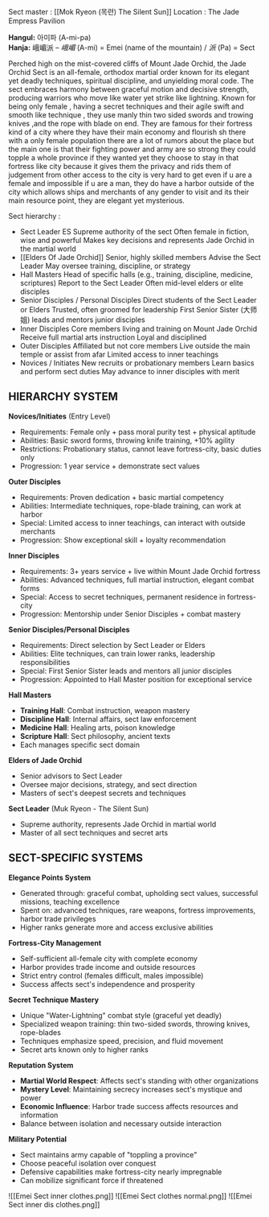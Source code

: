 Sect master : [[Mok Ryeon (목련) The Silent Sun]]
Location : The Jade Empress Pavilion

**Hangul:** 아미파 (A-mi-pa)  
**Hanja:** 峨嵋派 – _峨嵋_ (A-mi) = Emei (name of the mountain) / _派_ (Pa) = Sect

Perched high on the mist-covered cliffs of Mount Jade Orchid, the Jade Orchid Sect is an all-female, orthodox martial order known for its elegant yet deadly techniques, spiritual discipline, and unyielding moral code. The sect embraces harmony between graceful motion and decisive strength, producing warriors who move like water yet strike like lightning. Known for being only female , having a secret techniques and their agile swift and smooth like technique , they use manly thin two sided swords and trowing knives ,and the rope with blade on end. They are famous for their fortress kind of a city where they have their main economy and flourish sh there with a only female population there are a lot of rumors about the place but the main one is that their fighting power and army are so strong they could topple a whole province if they wanted yet they choose to stay in that fortress like city because it gives them the privacy and rids them of judgement from other access to the city is very hard to get even if u are a female and impossible if u are a man, they do have a harbor outside of the city which allows ships and merchants of any gender to visit and its their main resource point, they are elegant yet mysterious.

Sect hierarchy :
- Sect Leader ES
Supreme authority of the sect
Often female in fiction, wise and powerful
Makes key decisions and represents Jade Orchid in the martial world
- [[Elders Of Jade Orchid]]
Senior, highly skilled members
Advise the Sect Leader
May oversee training, discipline, or strategy
- Hall Masters 
Head of specific halls (e.g., training, discipline, medicine, scriptures)
Report to the Sect Leader
Often mid-level elders or elite disciples
- Senior Disciples / Personal Disciples
 Direct students of the Sect Leader or Elders 
 Trusted, often groomed for leadership
 First Senior Sister (大师姐) leads and mentors junior disciples
- Inner Disciples 
Core members living and training on Mount Jade Orchid
Receive full martial arts instruction
Loyal and disciplined
- Outer Disciples 
Affiliated but not core members
Live outside the main temple or assist from afar
Limited access to inner teachings
- Novices / Initiates
New recruits or probationary members
Learn basics and perform sect duties
May advance to inner disciples with merit

## **HIERARCHY SYSTEM**

**Novices/Initiates** (Entry Level)
- Requirements: Female only + pass moral purity test + physical aptitude
- Abilities: Basic sword forms, throwing knife training, +10% agility
- Restrictions: Probationary status, cannot leave fortress-city, basic duties only
- Progression: 1 year service + demonstrate sect values

**Outer Disciples**
- Requirements: Proven dedication + basic martial competency
- Abilities: Intermediate techniques, rope-blade training, can work at harbor
- Special: Limited access to inner teachings, can interact with outside merchants
- Progression: Show exceptional skill + loyalty recommendation

**Inner Disciples**
- Requirements: 3+ years service + live within Mount Jade Orchid fortress
- Abilities: Advanced techniques, full martial instruction, elegant combat forms
- Special: Access to secret techniques, permanent residence in fortress-city
- Progression: Mentorship under Senior Disciples + combat mastery

**Senior Disciples/Personal Disciples**
- Requirements: Direct selection by Sect Leader or Elders
- Abilities: Elite techniques, can train lower ranks, leadership responsibilities
- Special: First Senior Sister leads and mentors all junior disciples
- Progression: Appointed to Hall Master position for exceptional service

**Hall Masters**
- **Training Hall**: Combat instruction, weapon mastery
- **Discipline Hall**: Internal affairs, sect law enforcement
- **Medicine Hall**: Healing arts, poison knowledge
- **Scripture Hall**: Sect philosophy, ancient texts
- Each manages specific sect domain

**Elders of Jade Orchid**
- Senior advisors to Sect Leader
- Oversee major decisions, strategy, and sect direction
- Masters of sect's deepest secrets and techniques

**Sect Leader** (Muk Ryeon - The Silent Sun)
- Supreme authority, represents Jade Orchid in martial world
- Master of all sect techniques and secret arts

## **SECT-SPECIFIC SYSTEMS**

**Elegance Points System**
- Generated through: graceful combat, upholding sect values, successful missions, teaching excellence
- Spent on: advanced techniques, rare weapons, fortress improvements, harbor trade privileges
- Higher ranks generate more and access exclusive abilities

**Fortress-City Management**
- Self-sufficient all-female city with complete economy
- Harbor provides trade income and outside resources
- Strict entry control (females difficult, males impossible)
- Success affects sect's independence and prosperity

**Secret Technique Mastery**
- Unique "Water-Lightning" combat style (graceful yet deadly)
- Specialized weapon training: thin two-sided swords, throwing knives, rope-blades
- Techniques emphasize speed, precision, and fluid movement
- Secret arts known only to higher ranks

**Reputation System**
- **Martial World Respect**: Affects sect's standing with other organizations
- **Mystery Level**: Maintaining secrecy increases sect's mystique and power
- **Economic Influence**: Harbor trade success affects resources and information
- Balance between isolation and necessary outside interaction

**Military Potential**
- Sect maintains army capable of "toppling a province"
- Choose peaceful isolation over conquest
- Defensive capabilities make fortress-city nearly impregnable
- Can mobilize significant force if threatened


![[Emei Sect inner clothes.png]]
![[Emei Sect clothes normal.png]]
![[Emei Sect inner dis clothes.png]]
